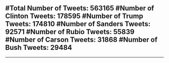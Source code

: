 #Total Number of Tweets: 563165 
#Number of Clinton Tweets: 178595
#Number of Trump Tweets: 174810
#Number of Sanders Tweets: 92571
#Number of Rubio Tweets: 55839
#Number of Carson Tweets: 31868
#Number of Bush Tweets: 29484
---
---
